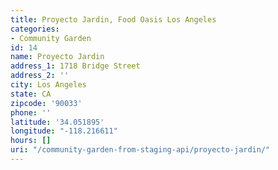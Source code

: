 ```yaml
---
title: Proyecto Jardin, Food Oasis Los Angeles
categories:
- Community Garden
id: 14
name: Proyecto Jardin
address_1: 1718 Bridge Street
address_2: ''
city: Los Angeles
state: CA
zipcode: '90033'
phone: ''
latitude: '34.051895'
longitude: "-118.216611"
hours: []
uri: "/community-garden-from-staging-api/proyecto-jardin/"
---
```


